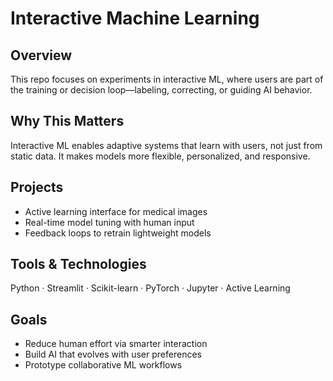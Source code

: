 # Interactive Machine Learning

## Overview
This repo focuses on experiments in interactive ML, where users are part of the training or decision loop—labeling, correcting, or guiding AI behavior.

## Why This Matters
Interactive ML enables adaptive systems that learn with users, not just from static data. It makes models more flexible, personalized, and responsive.

## Projects
- Active learning interface for medical images
- Real-time model tuning with human input
- Feedback loops to retrain lightweight models

##  Tools & Technologies
Python · Streamlit · Scikit-learn · PyTorch · Jupyter · Active Learning

## Goals
- Reduce human effort via smarter interaction
- Build AI that evolves with user preferences
- Prototype collaborative ML workflows
